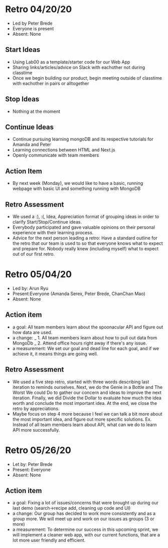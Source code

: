 # Retro 04/20/20

- Led by Peter Brede
- Everyone is present
- Absent: None

## Start Ideas

- Using Lab00 as a template/starter code for our Web App
- Sharing links/articles/advice on Slack with eachother not during classtime
- Once we begin building our product, begin meeting outside of classtime with eachother in pairs or alltogether

## Stop Ideas

- Nothing at the moment

## Continue Ideas

- Continue pursuing learning mongoDB and its respective tutorials for Amanda and Peter
- Learning connections between HTML and Next.js
- Openly communicate with team members

## Action Item

- By next week (Monday), we would like to have a basic, running webpage with basic UI and something running with MongoDB

## Retro Assessment

- We used a :), :(, Idea, Appreciation format of grouping ideas in order to clarify Start/Stop/Continue ideas.
- Everybody participated and gave valuable opinions on their personal experience with their learning process.
- Advice for the next person leading a retro: Have a standard outline for the retro that our team is used to so that everyone knows what to expect and prepare for. Nobody really knew (including myself) what to expect out of our first retro.

# Retro 05/04/20

- Led by: Arun Ryu
- Present:Everyone (Amanda Serex, Peter Brede, ChanChan Mao)
- Absent: None

## Action item

- a goal: All team members learn about the spoonacular API and figure out how data are used.
- a change: _ 1. All team members learn about how to pull out data from MongoDb
  _ 2. Attend office hours right away if there's any issue.
- a measurement: We set our goal and dead line for each goal, and if we achieve it, it means things are going well.

## Retro Assessment

- We used a five step retro, started with three words describing last iteration to reminds ourselves. Next, we do the Genie in a Bottle and The Worst We could Do to gather our concern and ideas to improve the next iteration. Finally, we did Divide the Dollar to evaluate how much the idea worth and conclude the most important idea. At the end, we close the retro by appreciations.
- Maybe focus on step 4 more because I feel we can talk a bit more about the most important idea, and figure out more specific solutions. Ex. Instead of all team members learn about API, what can we do to learn API more successfully.

# Retro 05/26/20

- Let by: Peter Brede
- Present: Everyone
- Absent: None

## Action item

- a goal: Fixing a lot of issues/concerns that were brought up during our last demo (search->recipe add, cleaning up code and UI)
- a change: Our group has decided to work more consistently and as a group more. We will meet up and work on our issues as groups (3 or more)
- a measurement: To determine our success in this upcoming sprint, we will implement a cleaner web app, with our current functions, that are a lot more user friendly and efficient.
